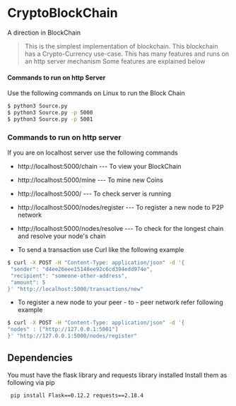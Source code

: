 # CryptoBlockChain
A direction in BlockChain

>This is the simplest implementation of blockchain.
>This blockchain has a Crypto-Currency use-case. 
>This has many features and runs on an http server mechanism
>Some features are explained below

#### Commands to run on http Server
Use the following commands on Linux to run the Block Chain
```sh
$ python3 Source.py 
$ python3 Source.py -p 5000
$ python3 Source.py -p 5001
```

### Commands to run on http server
If you are on localhost server use the following commands
  - http://localhost:5000/chain   --- To view your BlockChain
  - http://localhost:5000/mine    --- To mine new Coins
  - http://localhost:5000/        --- To check server is running
  - http://localhost:5000/nodes/register        --- To register a new node to P2P network
  - http://localhost:5000/nodes/resolve        --- To check for the longest chain and resolve your node's chain
  
- To send a transaction use Curl like the following example

```sh
$ curl -X POST -H "Content-Type: application/json" -d '{
 "sender": "d4ee26eee15148ee92c6cd394edd974e",
 "recipient": "someone-other-address",
 "amount": 5
}' "http://localhost:5000/transactions/new"
```

- To register a new node to your peer - to - peer network refer following example
```sh
$ curl -X POST -H "Content-Type: application/json" -d '{
"nodes" : ["http://127.0.0.1:5001"]
}' "http://127.0.0.1:5000/nodes/register"
```

## Dependencies
You must have the flask library and requests library installed 
Install them as following via pip
```sh
 pip install Flask==0.12.2 requests==2.18.4 
 ```
